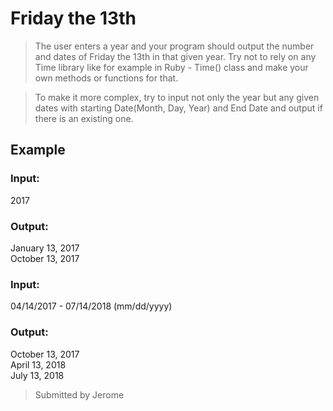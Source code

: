 # Friday the 13th
> The user enters a year and your program should output the number and dates of Friday the 13th in that given year. Try
not to rely on any Time library like for example in Ruby - Time() class and make your own methods or functions for that.

> To make it more complex, try to input not only the year but any given dates with starting Date(Month, Day, Year) and End Date and output if there is an existing one.

## Example

### Input:
2017

### Output:
January 13, 2017  
October 13, 2017

### Input:
04/14/2017 - 07/14/2018 (mm/dd/yyyy)

### Output:
October 13, 2017  
April 13, 2018  
July 13, 2018

> Submitted by Jerome